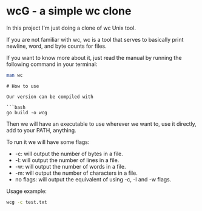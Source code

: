 # wcG - a simple wc clone

In this project I'm just doing a clone of wc Unix tool.

If you are not familiar with wc, wc is a tool that serves to basically print newline, word, and byte counts for files.

If you want to know more about it, just read the manual by running the following command in your terminal:
```bash
man wc
```
```
# How to use

Our version can be compiled with

```bash
go build -o wcg
```

Then we will have an executable to use wherever we want to, use it directly, add to your PATH, anything.

To run it we will have some flags:
- -c: will output the number of bytes in a file.
- -l: will output the number of lines in a file.
- -w: will output the number of words in a file.
- -m: will output the number of characters in a file.
- no flags: will output the equivalent of using -c, -l and -w flags.

Usage example:
```bash
wcg -c test.txt
```
